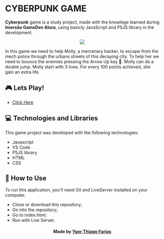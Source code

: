 # CYBERPUNK GAME

**Cyberpunk** game is a study project, made with the knowlege learned during **Imersão GameDev Alura**, using basicly JavaScript and P5JS library in the development.
<p align="center">
    <img src="https://ik.imagekit.io/wwunj7v6nu/cyberpunkgame_seAdE24dn.gif" />
    <br>
</p>

In this game we need to help Molly, a mercenary hacker, to escape from the mech police through the urbans streets of this decaying city.
To help her we need to bounce the enemies pressing the Arrow Up key :arrow_up_small:.
Molly can do a double jump.
Molly start with 3 lives. For every 100 points achieved, she gain an extra life.


## :video_game: Lets Play!
- [Click Here][game]

## :computer: Technologies and Libraries
This game project was developed with the following technologies:

- Javascript
- VS Code
- P5JS library
- HTML
- CSS

## :pushpin: How to Use
To run this application, you'll need Git and LiveServer installed on your computer.

- Clone or download this repository;
- Go into the repository;
- Go to index.html;
- Run with Live Server.


<h4 align="center">
    Made by <a href="https://www.linkedin.com/in/ygor-thiago-farias-1111aa196/" target="_blank">Ygor Thiago Farias </a>
</h4>

[game]: https://ygorthiago.github.io/cyberpunk-game/index.html

